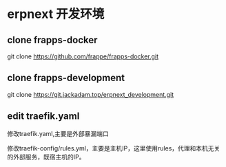 # erpnext 开发环境

## clone frapps-docker

git clone https://github.com/frappe/frapps-docker.git

## clone frapps-development

git clone https://git.jackadam.top/erpnext_development.git

## edit traefik.yaml

修改traefik.yaml,主要是外部暴漏端口

修改traefik-config/rules.yml，主要是主机IP，这里使用rules，代理和本机无关的外部服务，既宿主机的IP。
